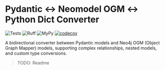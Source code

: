 # Pydantic ↔ Neomodel OGM ↔ Python Dict Converter

![Tests](https://github.com/HardMax71/pydantic-neo4j-dict/actions/workflows/python-tests.yml/badge.svg)
![Ruff](https://img.shields.io/github/actions/workflow/status/HardMax71/pydantic-neo4j-dict/python-tests.yml?label=Ruff&branch=main)
![MyPy](https://img.shields.io/github/actions/workflow/status/HardMax71/pydantic-neo4j-dict/python-tests.yml?label=MyPy&branch=main)
[![codecov](https://codecov.io/gh/HardMax71/pydantic-neo4j-dict/branch/main/graph/badge.svg)](https://codecov.io/gh/HardMax71/pydantic-neo4j-dict)

A bidirectional converter between Pydantic models and Neo4j OGM (Object Graph Mapper) models, supporting complex relationships, nested models, and custom type conversions.

> TODO: Readme